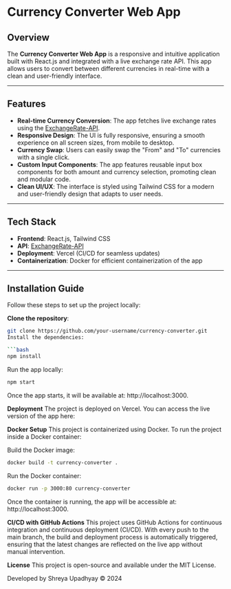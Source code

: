 # **Currency Converter Web App**

## **Overview**

The **Currency Converter Web App** is a responsive and intuitive application built with React.js and integrated with a live exchange rate API. This app allows users to convert between different currencies in real-time with a clean and user-friendly interface.

---

## **Features**

- **Real-time Currency Conversion**: The app fetches live exchange rates using the [ExchangeRate-API](https://www.exchangerate-api.com/).
- **Responsive Design**: The UI is fully responsive, ensuring a smooth experience on all screen sizes, from mobile to desktop.
- **Currency Swap**: Users can easily swap the "From" and "To" currencies with a single click.
- **Custom Input Components**: The app features reusable input box components for both amount and currency selection, promoting clean and modular code.
- **Clean UI/UX**: The interface is styled using Tailwind CSS for a modern and user-friendly design that adapts to user needs.

---

## **Tech Stack**

- **Frontend**: React.js, Tailwind CSS
- **API**: [ExchangeRate-API](https://www.exchangerate-api.com/)
- **Deployment**: Vercel (CI/CD for seamless updates)
- **Containerization**: Docker for efficient containerization of the app

---

## **Installation Guide**

Follow these steps to set up the project locally:

**Clone the repository**:
   ```bash
   git clone https://github.com/your-username/currency-converter.git
Install the dependencies:

```bash
npm install
```
Run the app locally:
```bash
npm start
```
Once the app starts, it will be available at: http://localhost:3000.

**Deployment**
The project is deployed on Vercel. You can access the live version of the app here:

**Docker Setup**
This project is containerized using Docker. To run the project inside a Docker container:

Build the Docker image:
```bash
docker build -t currency-converter .
```

Run the Docker container:
```bash
docker run -p 3000:80 currency-converter
```

Once the container is running, the app will be accessible at: http://localhost:3000.

**CI/CD with GitHub Actions**
This project uses GitHub Actions for continuous integration and continuous deployment (CI/CD). With every push to the main branch, the build and deployment process is automatically triggered, ensuring that the latest changes are reflected on the live app without manual intervention.

**License**
This project is open-source and available under the MIT License.

Developed by Shreya Upadhyay © 2024
